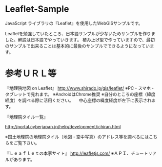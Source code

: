 # Leaflet-Sample
JavaScript ライブラリの『Leaflet』を使用したWebGISサンプルです。

Leafletを勉強していたところ、日本語サンプルが少ないためサンプルを作りました。解説は日本語でやっていきます。
積み上げ型で作っていますので、最初のサンプルで出来ることは基本的に最後のサンプルでできるようになっています。

# 参考ＵＲＬ等

『地理院地図 on Leaflet』
http://www.shirado.jp/gis/leaflet/
※PC・スマホ・タブレットで見れます。
※AndroidはChrome推奨
※自分のところの座標（緯度経度）を調べる際に活用ください。
　中心座標の緯度経度が左下に表示されます。


『地理院タイル一覧』

http://portal.cyberjapan.jp/help/development/ichiran.html

※国土地理院の地理院タイル（地図・空中写真）のアドレス等を調べるにはこちらをご覧下さい。


『Ｌｅａｆｌｅｔの本家サイト』
http://leafletjs.com/
 ※ＡＰＩ、チュートリアルがあります。
 
